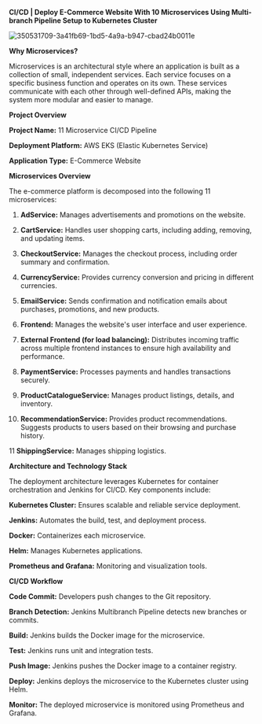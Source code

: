 **CI/CD | Deploy E-Commerce Website With 10 Microservices Using Multi-branch Pipeline Setup to Kubernetes Cluster**

![350531709-3a41fb69-1bd5-4a9a-b947-cbad24b0011e](https://github.com/user-attachments/assets/ba48231a-96c0-4091-9292-21853c41ae34)

**Why Microservices?**

Microservices is an architectural style where an application is built as a collection of small, independent services. Each service focuses on a specific business function and operates on its own. These services communicate with each other through well-defined APIs, making the system more modular and easier to manage.

**Project Overview**

**Project Name:** 11 Microservice CI/CD Pipeline

**Deployment Platform:** AWS EKS (Elastic Kubernetes Service)

**Application Type:** E-Commerce Website

**Microservices Overview**

The e-commerce platform is decomposed into the following 11 microservices:

1. **AdService:** Manages advertisements and promotions on the website.

2. **CartService:** Handles user shopping carts, including adding, removing, and updating items.

3. **CheckoutService:** Manages the checkout process, including order summary and confirmation.

4. **CurrencyService:** Provides currency conversion and pricing in different currencies.

5. **EmailService:** Sends confirmation and notification emails about purchases, promotions, and new products.

6. **Frontend:** Manages the website's user interface and user experience.

7. **External Frontend (for load balancing):** Distributes incoming traffic across multiple frontend instances to ensure high availability and performance.

8. **PaymentService:** Processes payments and handles transactions securely.

9. **ProductCatalogueService:** Manages product listings, details, and inventory.

10. **RecommendationService:** Provides product recommendations. Suggests products to users based on their browsing and purchase history.

11 **ShippingService:** Manages shipping logistics.

**Architecture and Technology Stack**

The deployment architecture leverages Kubernetes for container orchestration and Jenkins for CI/CD. Key components include:

**Kubernetes Cluster:** Ensures scalable and reliable service deployment.

**Jenkins:** Automates the build, test, and deployment process.

**Docker:** Containerizes each microservice.

**Helm:** Manages Kubernetes applications.

**Prometheus and Grafana:** Monitoring and visualization tools.

**CI/CD Workflow**

**Code Commit:** Developers push changes to the Git repository.

**Branch Detection:** Jenkins Multibranch Pipeline detects new branches or commits.

**Build:** Jenkins builds the Docker image for the microservice.

**Test:** Jenkins runs unit and integration tests.

**Push Image:** Jenkins pushes the Docker image to a container registry.

**Deploy:** Jenkins deploys the microservice to the Kubernetes cluster using Helm.

**Monitor:** The deployed microservice is monitored using Prometheus and Grafana.
